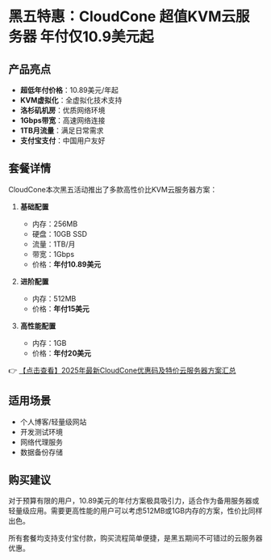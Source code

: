 # 黑五特惠：CloudCone 超值KVM云服务器 年付仅10.9美元起

## 产品亮点
- **超低年付价格**：10.89美元/年起
- **KVM虚拟化**：全虚拟化技术支持
- **洛杉矶机房**：优质网络环境
- **1Gbps带宽**：高速网络连接
- **1TB月流量**：满足日常需求
- **支付宝支付**：中国用户友好

## 套餐详情
CloudCone本次黑五活动推出了多款高性价比KVM云服务器方案：

1. **基础配置**
   - 内存：256MB
   - 硬盘：10GB SSD
   - 流量：1TB/月
   - 带宽：1Gbps
   - 价格：**年付10.89美元**

2. **进阶配置**
   - 内存：512MB
   - 价格：**年付15美元**

3. **高性能配置**
   - 内存：1GB
   - 价格：**年付20美元**

👉 [【点击查看】2025年最新CloudCone优惠码及特价云服务器方案汇总](https://bit.ly/Cloudcone)

## 适用场景
- 个人博客/轻量级网站
- 开发测试环境
- 网络代理服务
- 数据备份存储

## 购买建议
对于预算有限的用户，10.89美元的年付方案极具吸引力，适合作为备用服务器或轻量级应用。需要更高性能的用户可以考虑512MB或1GB内存的方案，性价比同样出色。

所有套餐均支持支付宝付款，购买流程简单便捷，是黑五期间不可错过的云服务器优惠。